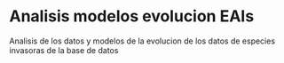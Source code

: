 # Analisis modelos evolucion EAIs
 Analisis de los datos y modelos de la evolucion de los datos de especies invasoras de la base de datos
